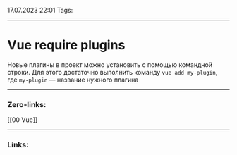 17.07.2023 22:01
Tags:

---
# Vue require plugins

Новые плагины в проект можно установить с помощью командной строки. Для этого достаточно выполнить команду `vue add my-plugin`, где `my-plugin` — название нужного плагина

---
### Zero-links:
[[00 Vue]]

---
### Links:


